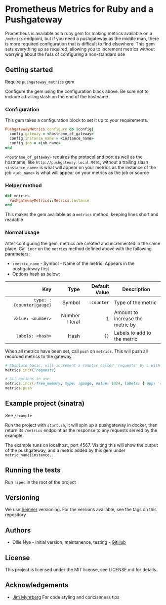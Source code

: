 # Prometheus Metrics for Ruby and a Pushgateway

Prometheus is available as a ruby gem for making metrics available on a
`/metrics` endpoint, but if you need a pushgateway as the middle man, there is
more required configuration that is difficult to find elsewhere. This gem sets
everything up as required, allowing you to increment metrics without worrying
about the fuss of configuring a non-standard use

## Getting started

Require `pushgateway_metrics` gem

Configure the gem using the configuration block above. Be sure not to include a
trailing slash on the end of the hostname

### Configuration

This gem takes a configuration block to set it up to your requirements.

```ruby
PushgatewayMetrics.configure do |config|
  config.gateway = <hostname_of_gateway>
  config.instance_name = <instance_name>
  config.job = <job_name>
end
```

`<hostname_of_gateway>` requires the protocol and port as well as the hostname,
like `http://pushgateway.local:9091`, without a trailing slash
`<instance_name>` is what will appear on your metrics as the instance of the job
`<job_name>` is what will appear on your metrics as the job or source

### Helper method

```ruby
def metrics
  PushgatewayMetrics::Metrics.instance
end
```

This makes the gem available as a `metrics` method, keeping lines short and
readable

### Normal usage

After configuring the gem, metrics are created and incremented in the same
place. Call `incr` on the `metrics` method defined above with the following
parameters:

- `:metric_name` - Symbol - Name of the metric. Appears in the pushgateway
  first
- Options hash as below:

Key                       | Type           | Default Value | Description
-------------------------:| --------------:| -------------:| ---
`type: :{counter\|gauge}` | Symbol         | `:counter`    | Type of the metric
`value: <number>`         | Number literal | 1             | Amount to increase the metric by
`labels: <hash>`          | Hash           | `{}`          | Labels to add to the metric

When all metrics have been set, call `push` on `metrics`. This will push all
recorded metrics to the gateway.

```ruby
# Absolute basic, will increment a counter called 'requests' by 1 with no labels
metrics.incr(:requests)

# All options in use
metrics.incr(:free_memory, type: :gauge, value: 1024, labels: { app: 'ruby' })
metrics.push
```

## Example project (sinatra)

See `/example`

Run the project with `start.sh`, it will spin up a pushgateway in docker, then
return its `/metrics` endpoint as the response to any requests served by the
example.

The example runs on localhost, port 4567. Visiting this will show the output of
the pushgateway, and a metric added by this gem under `metric_name{instance...`

## Running the tests

Run `rspec` in the root of the project

## Versioning

We use [SemVer](semver.org) versioning. For the versions available, see the tags
on this repository

## Authors

- Ollie Nye - Initial version, maintanence, testing -
  [GitHub](https://github.com/ollie-nye)

## License

This project is licensed under the MIT license, see LICENSE.md for details.

## Acknowledgements

- [Jim Myhrberg](https://github.com/jimeh) For code styling and conciseness tips
